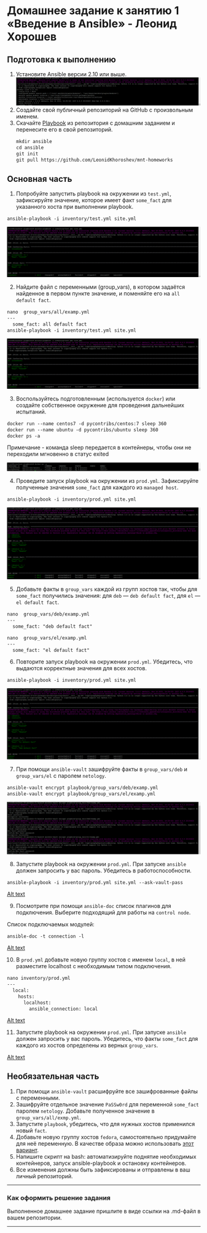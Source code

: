 # Домашнее задание к занятию 1 «Введение в Ansible» - Леонид Хорошев

## Подготовка к выполнению

1. Установите Ansible версии 2.10 или выше.
   ![Alt text](https://github.com/LeonidKhoroshev/mnt-homeworks/blob/MNT-video/08-ansible-01-base/screenshots/ansible1.png)
2. Создайте свой публичный репозиторий на GitHub с произвольным именем.
3. Скачайте [Playbook](./playbook/) из репозитория с домашним заданием и перенесите его в свой репозиторий.
   ```
   mkdir ansible
   cd ansible
   git init
   git pull https://github.com/LeonidKhoroshev/mnt-homeworks
   ```

## Основная часть

1. Попробуйте запустить playbook на окружении из `test.yml`, зафиксируйте значение, которое имеет факт `some_fact` для указанного хоста при выполнении playbook.
```
ansible-playbook -i inventory/test.yml site.yml
```
![Alt text](https://github.com/LeonidKhoroshev/mnt-homeworks/blob/MNT-video/08-ansible-01-base/screenshots/ansible2.png)

2. Найдите файл с переменными (group_vars), в котором задаётся найденное в первом пункте значение, и поменяйте его на `all default fact`.
```
nano  group_vars/all/examp.yml
---
  some_fact: all default fact
ansible-playbook -i inventory/test.yml site.yml
```
![Alt text](https://github.com/LeonidKhoroshev/mnt-homeworks/blob/MNT-video/08-ansible-01-base/screenshots/ansible3.png)

3. Воспользуйтесь подготовленным (используется `docker`) или создайте собственное окружение для проведения дальнейших испытаний.
```
docker run --name centos7 -d pycontribs/centos:7 sleep 360
docker run --name ubuntu -d pycontribs/ubuntu sleep 360
docker ps -a
```
Примечание - команда sleep передается в контейнеры, чтобы они не переходили мгновенно в статус exited

![Alt text](https://github.com/LeonidKhoroshev/mnt-homeworks/blob/MNT-video/08-ansible-01-base/screenshots/ansible5.png)

4. Проведите запуск playbook на окружении из `prod.yml`. Зафиксируйте полученные значения `some_fact` для каждого из `managed host`.
```
ansible-playbook -i inventory/prod.yml site.yml
```
![Alt text](https://github.com/LeonidKhoroshev/mnt-homeworks/blob/MNT-video/08-ansible-01-base/screenshots/ansible4.png)

5. Добавьте факты в `group_vars` каждой из групп хостов так, чтобы для `some_fact` получились значения: для `deb` — `deb default fact`, для `el` — `el default fact`.
```
nano  group_vars/deb/examp.yml
---
  some_fact: "deb default fact"
```

```
nano  group_vars/el/examp.yml
---
  some_fact: "el default fact"

```

6.  Повторите запуск playbook на окружении `prod.yml`. Убедитесь, что выдаются корректные значения для всех хостов.

```
ansible-playbook -i inventory/prod.yml site.yml
```
![Alt text](https://github.com/LeonidKhoroshev/mnt-homeworks/blob/MNT-video/08-ansible-01-base/screenshots/ansible6.png)

7. При помощи `ansible-vault` зашифруйте факты в `group_vars/deb` и `group_vars/el` с паролем `netology`.

```
ansible-vault encrypt playbook/group_vars/deb/examp.yml
ansible-vault encrypt playbook/group_vars/el/examp.yml
```
![Alt text](https://github.com/LeonidKhoroshev/mnt-homeworks/blob/MNT-video/08-ansible-01-base/screenshots/ansible7.png)

8. Запустите playbook на окружении `prod.yml`. При запуске `ansible` должен запросить у вас пароль. Убедитесь в работоспособности.

```
ansible-playbook -i inventory/prod.yml site.yml --ask-vault-pass
```
[Alt text](https://github.com/LeonidKhoroshev/mnt-homeworks/blob/MNT-video/08-ansible-01-base/screenshots/ansible8.png)

9. Посмотрите при помощи `ansible-doc` список плагинов для подключения. Выберите подходящий для работы на `control node`.

Список подключаемых модулей:
```
ansible-doc -t connection -l
```
[Alt text](https://github.com/LeonidKhoroshev/mnt-homeworks/blob/MNT-video/08-ansible-01-base/screenshots/ansible9.png)

10. В `prod.yml` добавьте новую группу хостов с именем  `local`, в ней разместите localhost с необходимым типом подключения.
```
nano inventory/prod.yml
---
  local:
    hosts:
      localhost:
        ansible_connection: local
```
[Alt text](https://github.com/LeonidKhoroshev/mnt-homeworks/blob/MNT-video/08-ansible-01-base/screenshots/ansible11.png)

11. Запустите playbook на окружении `prod.yml`. При запуске `ansible` должен запросить у вас пароль. Убедитесь, что факты `some_fact` для каждого из хостов определены из верных `group_vars`.

[Alt text](https://github.com/LeonidKhoroshev/mnt-homeworks/blob/MNT-video/08-ansible-01-base/screenshots/ansible10.png)


## Необязательная часть

1. При помощи `ansible-vault` расшифруйте все зашифрованные файлы с переменными.
2. Зашифруйте отдельное значение `PaSSw0rd` для переменной `some_fact` паролем `netology`. Добавьте полученное значение в `group_vars/all/exmp.yml`.
3. Запустите `playbook`, убедитесь, что для нужных хостов применился новый `fact`.
4. Добавьте новую группу хостов `fedora`, самостоятельно придумайте для неё переменную. В качестве образа можно использовать [этот вариант](https://hub.docker.com/r/pycontribs/fedora).
5. Напишите скрипт на bash: автоматизируйте поднятие необходимых контейнеров, запуск ansible-playbook и остановку контейнеров.
6. Все изменения должны быть зафиксированы и отправлены в ваш личный репозиторий.

---

### Как оформить решение задания

Выполненное домашнее задание пришлите в виде ссылки на .md-файл в вашем репозитории.

---
